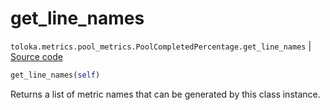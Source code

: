 # get_line_names
`toloka.metrics.pool_metrics.PoolCompletedPercentage.get_line_names` | [Source code](https://github.com/Toloka/toloka-kit/blob/v1.2.2/src/metrics/pool_metrics.py#L195)

```python
get_line_names(self)
```

Returns a list of metric names that can be generated by this class instance.

